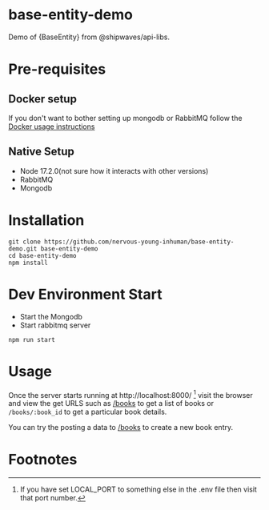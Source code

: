 # base-entity-demo
Demo of {BaseEntity} from @shipwaves/api-libs.


# Pre-requisites
## Docker setup
If you don't want to bother setting up mongodb or RabbitMQ
follow the [Docker usage instructions](#the-docker-dev-env)

## Native Setup
* Node 17.2.0(not sure how it interacts with other versions)
* RabbitMQ
* Mongodb

# Installation
```shell
git clone https://github.com/nervous-young-inhuman/base-entity-demo.git base-entity-demo
cd base-entity-demo
npm install
```


# Dev Environment Start
* Start the Mongodb
* Start rabbitmq server
```shell
npm run start
```

# Usage
Once the server starts running at http://localhost:8000/ [^1]
visit the browser and view the get URLS such as [/books](http://localhost:8000/books)
to get a list of books or `/books/:book_id` to get a particular book details.

You can try the posting a data to [/books](http://localhost:8000/books) to create a
new book entry.


# Footnotes
[^1]: If you have set LOCAL_PORT to something else in the .env file then visit that port number.
